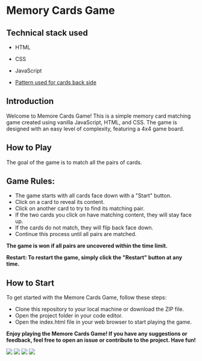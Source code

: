 # Memory Cards Game

## Technical stack used

* HTML
* CSS
* JavaScript

* [Pattern used for cards back side](https://pattern.monster/)

## Introduction

Welcome to Memore Cards Game! This is a simple memory card matching game created using vanilla JavaScript, HTML, and CSS. The game is designed with an easy level of complexity, featuring a 4x4 game board.

## How to Play
The goal of the game is to match all the pairs of cards.

## Game Rules:
* The game starts with all cards face down with a "Start" button.
* Click on a card to reveal its content.
* Click on another card to try to find its matching pair.
* If the two cards you click on have matching content, they will stay face up.
* If the cards do not match, they will flip back face down.
* Continue this process until all pairs are matched.

**The game is won if all pairs are uncovered within the time limit.**

**Restart: To restart the game, simply click the "Restart" button at any time.**

## How to Start 
To get started with the Memore Cards Game, follow these steps:

* Clone this repository to your local machine or download the ZIP file.
* Open the project folder in your code editor.
* Open the index.html file in your web browser to start playing the game.

**Enjoy playing the Memore Cards Game! If you have any suggestions or feedback, feel free to open an issue or contribute to the project. Have fun!**

![](https://github.com/novak-k/memory_cards_game/blob/develop/screenshots/1.png)
![](https://github.com/novak-k/memory_cards_game/blob/develop/screenshots/2.png)
![](https://github.com/novak-k/memory_cards_game/blob/develop/screenshots/3.png)
![](https://github.com/novak-k/memory_cards_game/blob/develop/screenshots/4.png)
